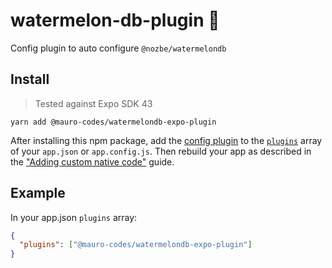 # watermelon-db-plugin 🍉
Config plugin to auto configure `@nozbe/watermelondb`

## Install

> Tested against Expo SDK 43

```
yarn add @mauro-codes/watermelondb-expo-plugin
```

After installing this npm package, add the [config plugin](https://docs.expo.io/guides/config-plugins/) to the [`plugins`](https://docs.expo.io/versions/latest/config/app/#plugins) array of your `app.json` or `app.config.js`. Then rebuild your app as described in the ["Adding custom native code"](https://docs.expo.io/workflow/customizing/) guide.

## Example

In your app.json `plugins` array:

```json
{
  "plugins": ["@mauro-codes/watermelondb-expo-plugin"]
}
```
